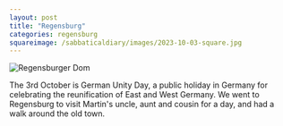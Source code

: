 ```yaml
---
layout: post
title: "Regensburg"
categories: regensburg
squareimage: /sabbaticaldiary/images/2023-10-03-square.jpg
---
```

<img src="/sabbaticaldiary/images/2023-10-03.jpg" alt="Regensburger Dom" class="center">

The 3rd October is German Unity Day, a public holiday in Germany for celebrating the reunification of East and West Germany. We went to Regensburg to visit Martin's uncle, aunt and cousin for a day, and had a walk around the old town.